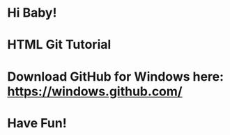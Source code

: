 Hi Baby!
====
HTML Git Tutorial
====
Download GitHub for Windows here: https://windows.github.com/
====
Have Fun!
====
